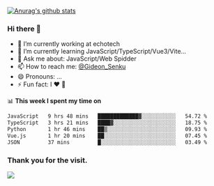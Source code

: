 [![Anurag's github stats](https://github-readme-stats.vercel.app/api?username=gideonsenku)](https://github.com/anuraghazra/github-readme-stats)
### Hi there 👋
- 🔭 I’m currently working at echotech
- 🌱 I’m currently learning JavaScript/TypeScript/Vue3/Vite...
- 💬 Ask me about: JavaScript/Web Spidder 
- 📫 How to reach me: [@Gideon_Senku](https://t.me/Gideon_Senku)
- 😄 Pronouns: ...
- ⚡ Fun fact: I ❤️ 🎵

📊 **This week I spent my time on**
<!--START_SECTION:waka-->

```txt
JavaScript   9 hrs 48 mins   █████████████▓░░░░░░░░░░░   54.72 %
TypeScript   3 hrs 21 mins   ████▓░░░░░░░░░░░░░░░░░░░░   18.75 %
Python       1 hr 46 mins    ██▒░░░░░░░░░░░░░░░░░░░░░░   09.93 %
Vue.js       1 hr 20 mins    ██░░░░░░░░░░░░░░░░░░░░░░░   07.45 %
JSON         37 mins         █░░░░░░░░░░░░░░░░░░░░░░░░   03.49 %
```

<!--END_SECTION:waka-->


### Thank you for the visit.
![](http://profile-counter.glitch.me/gideonsenku/count.svg)
<!--
**GideonSenku/GideonSenku** is a ✨ _special_ ✨ repository because its `README.md` (this file) appears on your GitHub profile.

Here are some ideas to get you started:

- 🔭 I’m currently working on ...
- 🌱 I’m currently learning ...
- 👯 I’m looking to collaborate on ...
- 🤔 I’m looking for help with ...
- 💬 Ask me about ...
- 📫 How to reach me: ...
- 😄 Pronouns: ...
- ⚡ Fun fact: ...
-->
